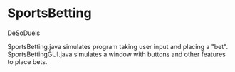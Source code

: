# SportsBetting
DeSoDuels

SportsBetting.java simulates program taking user input and placing a "bet".
SportsBettingGUI.java simulates a window with buttons and other features to place bets.
